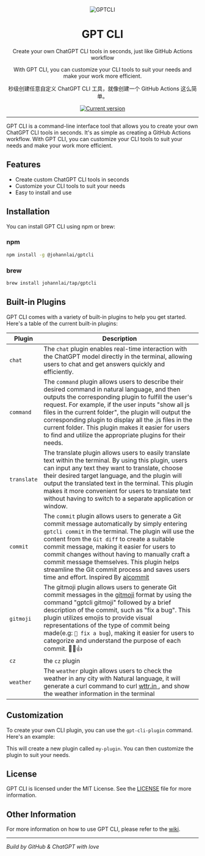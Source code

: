 <div align="center">
  <div>
    <img src=".github/screenshot.png" alt="GPTCLI"/>
    <h1 align="center">GPT CLI </h1>
  </div>
	<p>Create your own ChatGPT CLI tools in seconds, just like GitHub Actions workflow</p>
	<p>With GPT CLI, you can customize your CLI tools to suit your needs and make your work more efficient.</p>
	<p>秒级创建任意自定义 ChatGPT CLI 工具，就像创建一个 GitHub Actions 这么简单。</p>
	<a href="https://www.npmjs.com/package/@johannlai/gptcli"><img src="https://img.shields.io/npm/v/@johannlai/gptcli" alt="Current version"></a>
</div>

---

GPT CLI is a command-line interface tool that allows you to create your own ChatGPT CLI tools in seconds. It's as simple as creating a GitHub Actions workflow. With GPT CLI, you can customize your CLI tools to suit your needs and make your work more efficient.


## Features

- Create custom ChatGPT CLI tools in seconds
- Customize your CLI tools to suit your needs
- Easy to install and use

## Installation

You can install GPT CLI using npm or brew:

### npm

```bash
npm install -g @johannlai/gptcli
```

### brew

```bash
brew install johannlai/tap/gptcli
```

## Built-in Plugins

GPT CLI comes with a variety of built-in plugins to help you get started. Here's a table of the current built-in plugins:

| Plugin      | Description                                                                                                                                                                                                                                                                                                                                                                                                                                                                                  |
| ----------- | -------------------------------------------------------------------------------------------------------------------------------------------------------------------------------------------------------------------------------------------------------------------------------------------------------------------------------------------------------------------------------------------------------------------------------------------------------------------------------------------- |
| `chat`      | The `chat` plugin enables real-time interaction with the ChatGPT model directly in the terminal, allowing users to chat and get answers quickly and efficiently.                                                                                                                                                                                                                                                                                                                             |
| `command`   | The `command` plugin allows users to describe their desired command in natural language, and then outputs the corresponding plugin to fulfill the user's request. For example, if the user inputs "show all js files in the current folder", the plugin will output the corresponding plugin to display all the .js files in the current folder. This plugin makes it easier for users to find and utilize the appropriate plugins for their needs.                                          |
| `translate` | The translate plugin allows users to easily translate text within the terminal. By using this plugin, users can input any text they want to translate, choose their desired target language, and the plugin will output the translated text in the terminal. This plugin makes it more convenient for users to translate text without having to switch to a separate application or window.                                                                                                  |
| `commit`    | The `commit` plugin allows users to generate a Git commit message automatically by simply entering `gptcli commit` in the terminal. The plugin will use the content from the `Git diff` to create a suitable commit message, making it easier for users to commit changes without having to manually craft a commit message themselves. This plugin helps streamline the Git commit process and saves users time and effort.    Inspired By [aicommit](https://github.com/Nutlope/aicommits) |
| `gitmoji`   | The gitmoji plugin allows users to generate Git commit messages in the [gitmoji](https://gitmoji.dev/) format by using the command "gptcli gitmoji" followed by a brief description of the commit, such as "fix a bug". This plugin utilizes emojis to provide visual representations of the type of commit being made(e.g: `🐛 fix a bug`), making it easier for users to categorize and understand the purpose of each commit.  🎉🚀👍                                                         |
| `cz`        | the `cz` plugin                                                                                                                                                                                                                                                                                                                                                                                                                                                                              |
| `weather`   | The `weather` plugin allows users to check the weather in any city with Natural language,  it will generate a curl command to curl [wttr.in                                    ](https://github.com/chubin/wttr.in), and show the weather information in the terminal                                                                                                                                                                                                                        |

## Customization

To create your own CLI plugin, you can use the `gpt-cli-plugin` command. Here's an example:



This will create a new plugin called `my-plugin`. You can then customize the plugin to suit your needs.

## License

GPT CLI is licensed under the MIT License. See the [LICENSE](LICENSE) file for more information.

## Other Information

For more information on how to use GPT CLI, please refer to the [wiki](https://github.com/myusername/gpt-cli/wiki).

---

_Build by GitHub & ChatGPT with love_
